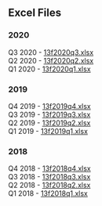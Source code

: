 ## Excel Files

### 2020
Q3 2020 - [13f2020q3.xlsx](https://bit.ly/3dXNexr) <br>
Q2 2020 - [13f2020q2.xlsx](https://bit.ly/3kFkSuo) <br>
Q1 2020 - [13f2020q1.xlsx](https://bit.ly/3mnIJ2y) <br>

### 2019
Q4 2019 - [13f2019q4.xlsx](https://bit.ly/35z4HZo) <br>
Q3 2019 - [13f2019q3.xlsx](https://bit.ly/37EGTWB) <br>
Q2 2019 - [13f2019q2.xlsx](https://bit.ly/35pPQQQ) <br>
Q1 2019 - [13f2019q1.xlsx](https://bit.ly/31FqWvv) <br>

### 2018
Q4 2018 - [13f2018q4.xlsx](https://bit.ly/35yisaU) <br>
Q3 2018 - [13f2018q3.xlsx](https://bit.ly/3ok1kyd) <br>
Q2 2018 - [13f2018q2.xlsx](https://bit.ly/3mo4hM6) <br>
Q1 2018 - [13f2018q1.xlsx](https://bit.ly/2TkOz8l) <br>
<meta name="google-site-verification" content="YQc_kkAqFK7C46dvyxMsJJ4cTjACQpCPrIuOqNLOHEA" />